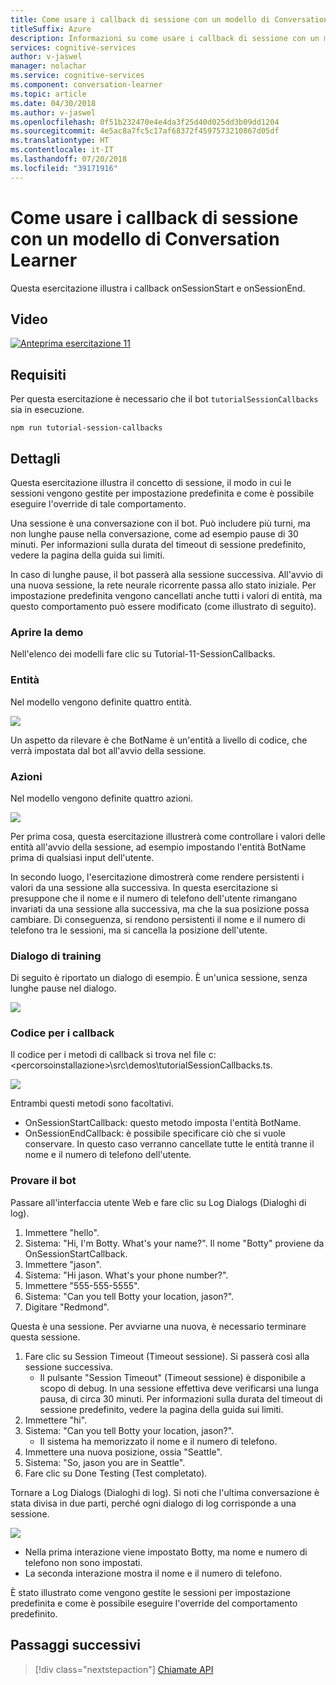 ```yaml
---
title: Come usare i callback di sessione con un modello di Conversation Learner - Servizi cognitivi Microsoft| Microsoft Docs
titleSuffix: Azure
description: Informazioni su come usare i callback di sessione con un modello di Conversation Learner.
services: cognitive-services
author: v-jaswel
manager: nolachar
ms.service: cognitive-services
ms.component: conversation-learner
ms.topic: article
ms.date: 04/30/2018
ms.author: v-jaswel
ms.openlocfilehash: 0f51b232470e4e4da3f25d40d025dd3b09dd1204
ms.sourcegitcommit: 4e5ac8a7fc5c17af68372f4597573210867d05df
ms.translationtype: HT
ms.contentlocale: it-IT
ms.lasthandoff: 07/20/2018
ms.locfileid: "39171916"
---
```

# <a name="how-to-use-session-callbacks-with-a-conversation-learner-model"></a>Come usare i callback di sessione con un modello di Conversation Learner

Questa esercitazione illustra i callback onSessionStart e onSessionEnd.

## <a name="video"></a>Video

[![Anteprima esercitazione 11](http://aka.ms/cl-tutorial-11-preview)](http://aka.ms/blis-tutorial-11)

## <a name="requirements"></a>Requisiti
Per questa esercitazione è necessario che il bot `tutorialSessionCallbacks` sia in esecuzione.

    npm run tutorial-session-callbacks

## <a name="details"></a>Dettagli
Questa esercitazione illustra il concetto di sessione, il modo in cui le sessioni vengono gestite per impostazione predefinita e come è possibile eseguire l'override di tale comportamento.

Una sessione è una conversazione con il bot. Può includere più turni, ma non lunghe pause nella conversazione, come ad esempio pause di 30 minuti.  Per informazioni sulla durata del timeout di sessione predefinito, vedere la pagina della guida sui limiti.

In caso di lunghe pause, il bot passerà alla sessione successiva.  All'avvio di una nuova sessione, la rete neurale ricorrente passa allo stato iniziale.  Per impostazione predefinita vengono cancellati anche tutti i valori di entità, ma questo comportamento può essere modificato (come illustrato di seguito).

### <a name="open-the-demo"></a>Aprire la demo

Nell'elenco dei modelli fare clic su Tutorial-11-SessionCallbacks. 

### <a name="entities"></a>Entità

Nel modello vengono definite quattro entità.

![](../media/tutorial11_entities.PNG)

Un aspetto da rilevare è che BotName è un'entità a livello di codice,  che verrà impostata dal bot all'avvio della sessione.

### <a name="actions"></a>Azioni

Nel modello vengono definite quattro azioni.

![](../media/tutorial11_actions.PNG)

Per prima cosa, questa esercitazione illustrerà come controllare i valori delle entità all'avvio della sessione, ad esempio impostando l'entità BotName prima di qualsiasi input dell'utente.

In secondo luogo, l'esercitazione dimostrerà come rendere persistenti i valori da una sessione alla successiva.  In questa esercitazione si presuppone che il nome e il numero di telefono dell'utente rimangano invariati da una sessione alla successiva, ma che la sua posizione possa cambiare.  Di conseguenza, si rendono persistenti il nome e il numero di telefono tra le sessioni, ma si cancella la posizione dell'utente.

### <a name="train-dialog"></a>Dialogo di training

Di seguito è riportato un dialogo di esempio. È un'unica sessione, senza lunghe pause nel dialogo.

![](../media/tutorial11_traindialog.PNG)

### <a name="code-for-the-callbacks"></a>Codice per i callback

Il codice per i metodi di callback si trova nel file c:\<percorsoinstallazione>\src\demos\tutorialSessionCallbacks.ts.

![](../media/tutorial11_code.PNG)

Entrambi questi metodi sono facoltativi.

- OnSessionStartCallback: questo metodo imposta l'entità BotName.
- OnSessionEndCallback: è possibile specificare ciò che si vuole conservare. In questo caso verranno cancellate tutte le entità tranne il nome e il numero di telefono dell'utente.

### <a name="try-the-bot"></a>Provare il bot

Passare all'interfaccia utente Web e fare clic su Log Dialogs (Dialoghi di log).

1. Immettere "hello".
2. Sistema: "Hi, I'm Botty. What's your name?". Il nome "Botty" proviene da OnSessionStartCallback.
3. Immettere "jason".
4. Sistema: "Hi jason. What's your phone number?".
5. Immettere "555-555-5555".
6. Sistema: "Can you tell Botty your location, jason?".
7. Digitare "Redmond".

Questa è una sessione. Per avviarne una nuova, è necessario terminare questa sessione. 

1. Fare clic su Session Timeout (Timeout sessione). Si passerà così alla sessione successiva.
    - Il pulsante "Session Timeout" (Timeout sessione) è disponibile a scopo di debug.  In una sessione effettiva deve verificarsi una lunga pausa, di circa 30 minuti.  Per informazioni sulla durata del timeout di sessione predefinito, vedere la pagina della guida sui limiti.
1. Immettere "hi".
2. Sistema: "Can you tell Botty your location, jason?".
    - Il sistema ha memorizzato il nome e il numero di telefono.
2. Immettere una nuova posizione, ossia "Seattle".
3. Sistema: "So, jason you are in Seattle".
4. Fare clic su Done Testing (Test completato).

Tornare a Log Dialogs (Dialoghi di log). Si noti che l'ultima conversazione è stata divisa in due parti, perché ogni dialogo di log corrisponde a una sessione.  

![](../media/tutorial11_splitdialogs.PNG)

- Nella prima interazione viene impostato Botty, ma nome e numero di telefono non sono impostati.
- La seconda interazione mostra il nome e il numero di telefono.

È stato illustrato come vengono gestite le sessioni per impostazione predefinita e come è possibile eseguire l'override del comportamento predefinito. 

## <a name="next-steps"></a>Passaggi successivi

> [!div class="nextstepaction"]
> [Chiamate API](./12-api-calls.md)
